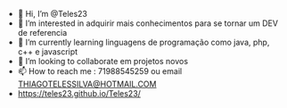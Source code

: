- 👋 Hi, I’m @Teles23
- 👀 I’m interested in  adquirir mais conhecimentos para se tornar um DEV de referencia
- 🌱 I’m currently learning  linguagens de programação como java, php, c++ e javascript
- 💞️ I’m looking to collaborate em projetos  novos
- 📫 How to reach me : 71988545259 ou email THIAGOTELESSILVA@HOTMAIL.COM
- https://teles23.github.io/Teles23/

<!---
Teles23/Teles23 is a ✨ special ✨ repository because its `README.md` (this file) appears on your GitHub profile.
You can click the Preview link to take a look at your changes.
--->
